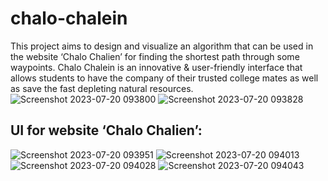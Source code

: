 # chalo-chalein
This project aims to design and visualize an algorithm that can be used in the website ‘Chalo Chalien’ for finding the shortest path through some waypoints. 
Chalo Chalein is an innovative & user-friendly interface that allows students to have the company of their trusted college mates as well as save the fast depleting natural resources.
![Screenshot 2023-07-20 093800](https://github.com/spriyansh28/chalo-chalein/assets/80885325/5a4eed29-de52-41f7-86ea-83b7ec8d040c)
![Screenshot 2023-07-20 093828](https://github.com/spriyansh28/chalo-chalein/assets/80885325/1e79991b-6157-4083-a637-239978c06a09)

## UI for website ‘Chalo Chalien’:
![Screenshot 2023-07-20 093951](https://github.com/spriyansh28/chalo-chalein/assets/80885325/8ab66c95-3d54-4495-a07d-8d772ce9b764)
![Screenshot 2023-07-20 094013](https://github.com/spriyansh28/chalo-chalein/assets/80885325/3f72db7b-ba0c-48a5-b499-87ba457d18c3)
![Screenshot 2023-07-20 094028](https://github.com/spriyansh28/chalo-chalein/assets/80885325/f4ad17be-48f4-4a7c-8774-f194460b6557)
![Screenshot 2023-07-20 094043](https://github.com/spriyansh28/chalo-chalein/assets/80885325/2ce17402-b7a8-42ff-a3bc-dc3d2df564b6)
